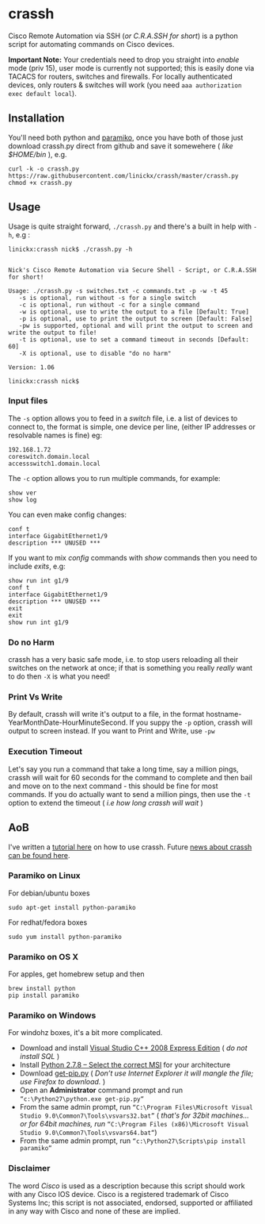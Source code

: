 # crassh #

Cisco Remote Automation via SSH (*or C.R.A.SSH for short*) is a python script for automating commands on Cisco devices.

**Important Note:** Your credentials need to drop you straight into *enable* mode (priv 15), user mode is currently not supported; this is easily done via TACACS for routers, switches and firewalls. For locally authenticated devices, only routers & switches will work (you need `aaa authorization exec default local`).

## Installation ##

You'll need both python and [paramiko](https://github.com/linickx/crassh/blob/master/README.md#aob), once you have both of those just download crassh.py direct from github and save it somewehere ( *like $HOME/bin* ), e.g.

```
curl -k -o crassh.py https://raw.githubusercontent.com/linickx/crassh/master/crassh.py
chmod +x crassh.py
```

## Usage ##

Usage is quite straight forward, `./crassh.py` and there's a built in help with `-h`, e.g :

```
linickx:crassh nick$ ./crassh.py -h


Nick's Cisco Remote Automation via Secure Shell - Script, or C.R.A.SSH for short!

Usage: ./crassh.py -s switches.txt -c commands.txt -p -w -t 45
   -s is optional, run without -s for a single switch
   -c is optional, run without -c for a single command
   -w is optional, use to write the output to a file [Default: True]
   -p is optional, use to print the output to screen [Default: False]
   -pw is supported, optional and will print the output to screen and write the output to file!
   -t is optional, use to set a command timeout in seconds [Default: 60]
   -X is optional, use to disable "do no harm"

Version: 1.06

linickx:crassh nick$
```

### Input files ###

The `-s` option allows you to feed in a *switch* file, i.e. a list of devices to connect to, the format is simple, one device per line, (either IP addresses or resolvable names is fine) eg:

```
192.168.1.72
coreswitch.domain.local
accessswitch1.domain.local
```

The `-c` option allows you to run multiple commands, for example:

```
show ver
show log
```

You can even make config changes:

```
conf t
interface GigabitEthernet1/9
description *** UNUSED ***
```

If you want to mix *config* commands with *show* commands then you need to include _*exits*_, e.g:

```
show run int g1/9
conf t
interface GigabitEthernet1/9
description *** UNUSED ***
exit
exit
show run int g1/9
```

### Do no Harm ###

crassh has a very basic safe mode, i.e. to stop users reloading all their switches on the network at once; if that is something you really _really_ want to do then `-X` is what you need!

### Print Vs Write ###

By default, crassh will write it's output to a file, in the format hostname-YearMonthDate-HourMinuteSecond. If you suppy the `-p` option, crassh will output to screen instead. If you want to Print and Write, use `-pw`

### Execution Timeout ###

Let's say you run a command that take a long time, say a million pings, crassh will wait for 60 seconds for the command to complete and then bail and move on to the next command - this should be fine for most commands. If you do actually want to send a million pings, then use the `-t` option to extend the timeout ( *i.e how long crassh will wait* )

## AoB ##

I've written a [tutorial here](http://www.linickx.com/3980/automating-cisco-commands-with-c-r-a-ssh) on how to use crassh. Future [news about crassh can be found here](http://www.linickx.com/tag/crassh).

### Paramiko on Linux ###

For debian/ubuntu boxes

   `sudo apt-get install python-paramiko`

For redhat/fedora boxes

   `sudo yum install python-paramiko`

### Paramiko on OS X ###

For apples, get homebrew setup and then

   `brew install python`  
   `pip install paramiko`

### Paramiko on Windows ###

For windohz boxes, it's a bit more complicated.

* Download and install [Visual Studio C++ 2008 Express Edition](http://download.microsoft.com/download/A/5/4/A54BADB6-9C3F-478D-8657-93B3FC9FE62D/vcsetup.exe) ( *do not install SQL* )
* Install [Python 2.7.8 – Select the correct MSI](https://www.python.org/download/releases/2.7.8/) for your architecture
* Download [get-pip.py](https://bootstrap.pypa.io/get-pip.py) ( *Don’t use Internet Explorer it will mangle the file; _use Firefox_ to download.* )
* Open an **Administrator** command prompt and run `“c:\Python27\python.exe get-pip.py“`
* From the same admin prompt, run `“C:\Program Files\Microsoft Visual Studio 9.0\Common7\Tools\vsvars32.bat”` ( *that's for 32bit machines… or for 64bit machines, run* `“C:\Program Files (x86)\Microsoft Visual Studio 9.0\Common7\Tools\vsvars64.bat“`)
* From the same admin prompt, run `“c:\Python27\Scripts\pip install paramiko“`


### Disclaimer ###

The word *Cisco* is used as a description because this script should work with any Cisco IOS device. Cisco is a registered trademark of Cisco Systems Inc; this script is not associated, endorsed, supported or affiliated in any way with Cisco and none of these are implied.

